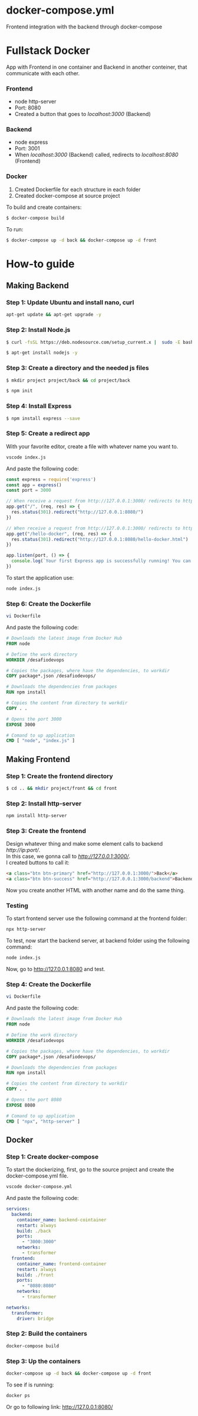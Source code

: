 # docker-compose.yml
Frontend integration with the backend through docker-compose 

# Fullstack Docker
App with Frontend in one container and Backend in another conteiner, that communicate with each other.

### Frontend
- node http-server
- Port: 8080
- Created a button that goes to *localhost:3000* (Backend)

### Backend
- node express
- Port: 3001
- When *localhost:3000* (Backend) called, redirects to *localhost:8080* (Frontend)
  
### Docker
1. Created Dockerfile for each structure in each folder
2. Created docker-compose at source project

To build and create containers:
```bash
$ docker-compose build
```

To run:
```bash
$ docker-compose up -d back && docker-compose up -d front
```

# How-to guide

## Making Backend
### Step 1: Update Ubuntu and install nano, curl
```bash
apt-get update && apt-get upgrade -y
```

### Step 2: Install Node.js
```bash
$ curl -fsSL https://deb.nodesource.com/setup_current.x |  sudo -E bash -
```
```bash
$ apt-get install nodejs -y
```

### Step 3: Create a directory and the needed js files
```bash
$ mkdir project project/back && cd project/back
```
```bash 
$ npm init
```

### Step 4: Install Express
```bash
$ npm install express --save
```

### Step 5: Create a redirect app
With your favorite editor, create a file with whatever name you want to.
```bash
vscode index.js
```
And paste the following code:
```js
const express = require('express')
const app = express()
const port = 3000

// When receive a request from http://127.0.0.1:3000/ redirects to http://127.0.0.1:8080/
app.get("/", (req, res) => {
  res.status(301).redirect("http://127.0.0.1:8080/")
})

// When receive a request from http://127.0.0.1:3000/ redirects to http://127.0.0.1:8080/hello-docker
app.get("/hello-docker", (req, res) => {
  res.status(301).redirect("http://127.0.0.1:8080/hello-docker.html")
})

app.listen(port, () => {
  console.log(`Your first Express app is successfully running! You can view the output of this app at http://localhost:${port}`)
})
```
To start the application use:
```bash
node index.js
```

### Step 6: Create the Dockerfile
```bash
vi Dockerfile
```
And paste the following code:
```Dockerfile
# Downloads the latest image from Docker Hub 
FROM node

# Define the work directory
WORKDIR /desafiodevops

# Copies the packages, where have the dependencies, to workdir
COPY package*.json /desafiodevops/

# Downloads the dependencies from packages
RUN npm install

# Copies the content from directory to workdir
COPY . .

# Opens the port 3000
EXPOSE 3000

# Comand to up application
CMD [ "node", "index.js" ]
```

## Making Frontend

### Step 1: Create the frontend directory
```bash
$ cd .. && mkdir project/front && cd front
```

### Step 2: Install http-server
```bash
npm install http-server
```
### Step 3: Create the frontend
Design whatever thing and make some element calls to backend *http://ip:port/*. <br>
In this case, we gonna call to *http://127.0.0.1:3000/*. <br>
I created buttons to call it:
```html
<a class="btn btn-primary" href="http://127.0.0.1:3000/">Back</a>
<a class="btn btn-success" href="http://127.0.0.1:3000/backend">Backend</button>
```
Now you create another HTML with another name and do the same thing.

### Testing
To start frontend server use the following command at the frontend folder: <br>
```bash
npx http-server
```
To test, now start the backend server, at backend folder using the following command:
```bash
node index.js
```
Now, go to http://127.0.0.1:8080 and test.

### Step 4: Create the Dockerfile
```bash
vi Dockerfile
```
And paste the following code:
```Dockerfile
# Downloads the latest image from Docker Hub 
FROM node

# Define the work directory
WORKDIR /desafiodevops

# Copies the packages, where have the dependencies, to workdir
COPY package*.json /desafiodevops/

# Downloads the dependencies from packages
RUN npm install

# Copies the content from directory to workdir
COPY . .

# Opens the port 8080
EXPOSE 8080

# Comand to up application
CMD [ "npx", "http-server" ]
```

## Docker
### Step 1: Create docker-compose
To start the dockerizing, first, go to the source project and create the docker-compose.yml file.
```bash
vscode docker-compose.yml
```
And paste the following code:
```yml
services:
  backend:
    container_name: backend-cointainer
    restart: always
    build: ./back
    ports:
      - "3000:3000"
    networks:
      - transformer
  frontend:
    container_name: frontend-container
    restart: always
    build: ./front
    ports:
      - "8080:8080"
    networks:
      - transformer

networks:
  transformer:
    driver: bridge
```
### Step 2: Build the containers
```bash
docker-compose build
```

### Step 3: Up the containers
```bash
docker-compose up -d back && docker-compose up -d front
```

To see if is running:
```bash
docker ps
```
Or go to following link: http://127.0.0.1:8080/

